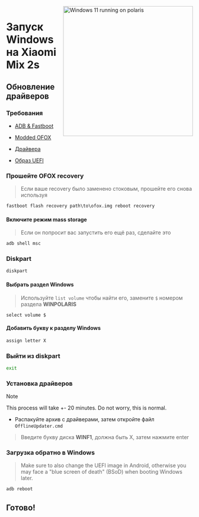 <img align="right" src="https://github.com/n00b69/woa-polaris/blob/main/polaris.png" width="350" alt="Windows 11 running on polaris">

# Запуск Windows на Xiaomi Mix 2s

## Обновление драйверов 

### Требования
- [ADB & Fastboot](https://developer.android.com/studio/releases/platform-tools)

- [Modded OFOX](https://github.com/n00b69/woa-polaris/releases/download/Files/ofox.img)

- [Драйвера](https://github.com/n00b69/woa-polaris/releases/tag/Drivers)
  
- [Образ UEFI](https://github.com/n00b69/woa-beryllium/releases/tag/UEFI)

### Прошейте OFOX recovery
> Если ваше recovery было заменено стоковым, прошейте его снова используя
```cmd
fastboot flash recovery path\to\ofox.img reboot recovery
```

#### Включите режим mass storage
> Если он попросит вас запустить его ещё раз, сделайте это
```cmd
adb shell msc
```

### Diskpart
```cmd
diskpart
```

#### Выбрать раздел Windows 
> Используйте `list volume` чтобы найти его, замените `$` номером раздела **WINPOLARIS**
```diskpart
select volume $
```

#### Добавить букву к разделу Windows
```cmd
assign letter X
```

### Выйти из diskpart
```cmd
exit
```

### Установка драйверов 
> [!Note]
> This process will take +- 20 minutes. Do not worry, this is normal.

- Распакуйте архив с драйверами, затем откройте файл `OfflineUpdater.cmd`

> Введите букву диска **WINF1**, должна быть X, затем нажмите enter

### Загрузка обратно в Windows
> Make sure to also change the UEFI image in Android, otherwise you may face a "blue screen of death" (BSoD) when booting Windows later.
```cmd
adb reboot
```


## Готово!
